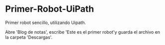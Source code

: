 # Primer-Robot-UiPath
Primer robot sencillo, utilizando Uipath. 

Abre 'Blog de notas', escribe 'Este es el primer robot'y guarda el archivo en la carpeta 'Descargas'.
